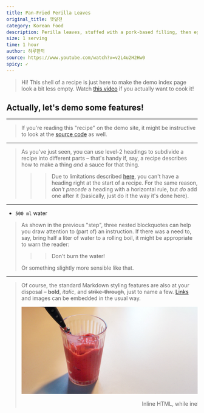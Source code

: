```yaml
---
title: Pan-Fried Perilla Leaves
original_title: 깻잎전
category: Korean Food
description: Perilla leaves, stuffed with a pork-based filling, then eggwashed and fried.
size: 1 serving
time: 1 hour
author: 하루한끼
source: https://www.youtube.com/watch?v=v2L4u2H2Hw0
spicy: ✓
---
```


> Hi! This shell of a recipe is just here to make the demo index page look a bit less empty. Watch [this video](https://www.youtube.com/watch?v=v2L4u2H2Hw0) if you actually want to cook it!


## Actually, let's demo some features!

---

> If you're reading this "recipe" on the demo site, it might be instructive to look at the [source code](https://github.com/doersino/nyum/blob/main/_recipes/kkaennipjeon.md) as well.

---

> As you've just seen, you can use level-2 headings to subdivide a recipe into different parts – that's handy if, say, a recipe describes how to make a thing *and* a sauce for that thing.
>
>>> Due to limitations described [here](https://github.com/doersino/nyum/issues/1#issuecomment-806698849), you can't have a heading right at the start of a recipe. For the same reason, *don't precede* a heading with a horizontal rule, but *do* add one after it (basically, just do it the way it's done here).

---

* `500 ml` water

> As shown in the previous "step", three nested blockquotes can help you draw attention to (part of) an instruction. If there was a need to, say, bring half a liter of water to a rolling boil, it might be appropriate to warn the reader:
>
>>> Don't burn the water!
>
> Or something slightly more sensible like that.

---

> Of course, the standard Markdown styling features are also at your disposal – **bold**, *italic*, and ~~strike-through~~, just to name a few. [Links](strawberrysmoothie.html) and images can be embedded in the usual way.
>
> ![](strawberrysmoothie.jpg)
>
> <marquee>Inline HTML, while inelegant (*especially* this tag), works too!</marquee>
